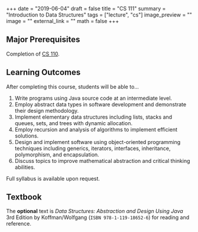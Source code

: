 +++
date = "2019-06-04"
draft = false
title = "CS 111"
summary = "Introduction to Data Structures"
tags = ["lecture", "cs"]
image_preview = ""
image = ""
external_link = ""
math = false
+++

## Major Prerequisites

Completion of [CS 110](../cs110).

## Learning Outcomes

After completing this course, students will be able to...
1.	Write programs using Java source code at an intermediate level.
2.	Employ abstract data types in software development and demonstrate their design methodology.
3.	Implement elementary data structures including lists, stacks and queues, sets, and trees with dynamic allocation.
4.	Employ recursion and analysis of algorithms to implement efficient solutions.
5.	Design and implement software using object-oriented programming techniques including generics, iterators, interfaces, inheritance, polymorphism, and encapsulation.
6.	Discuss topics to improve mathematical abstraction and critical thinking abilities.

Full syllabus is available upon request.

## Textbook

The **optional** text is _Data Structures: Abstraction and Design Using Java_ 3rd Edition by Koffman/Wolfgang (`ISBN 978-1-119-18652-6`) for reading and reference.
